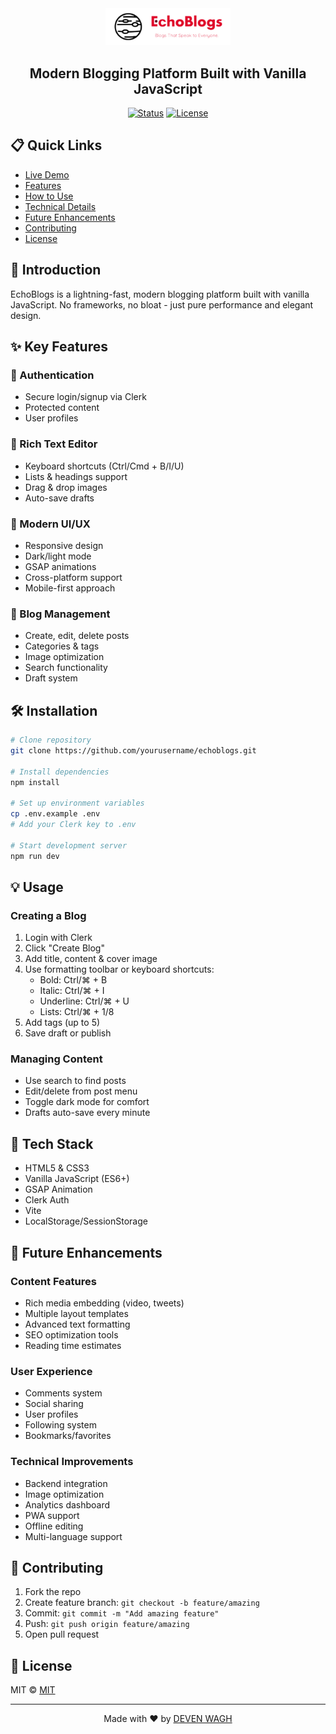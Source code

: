 <div align="center">
  <img src="./public/dark-logo.svg" alt="EchoBlogs Logo" width="200">

  <h2>Modern Blogging Platform Built with Vanilla JavaScript</h2>

  [![Status](https://img.shields.io/badge/status-active-success.svg)]()
  [![License](https://img.shields.io/badge/license-MIT-blue.svg)](/LICENSE)
</div>

## 📋 Quick Links
- [Live Demo](https://echoblogs.vercel.app)
- [Features](#features)
- [How to Use](#how-to-use)
- [Technical Details](#technical-details)
- [Future Enhancements](#future-enhancements)
- [Contributing](#contributing)
- [License](#license)

## 🚀 Introduction
EchoBlogs is a lightning-fast, modern blogging platform built with vanilla JavaScript. No frameworks, no bloat - just pure performance and elegant design.

## ✨ Key Features

### 🔐 Authentication
- Secure login/signup via Clerk
- Protected content
- User profiles

### 📝 Rich Text Editor
- Keyboard shortcuts (Ctrl/Cmd + B/I/U)
- Lists & headings support
- Drag & drop images
- Auto-save drafts

### 📱 Modern UI/UX
- Responsive design
- Dark/light mode
- GSAP animations
- Cross-platform support
- Mobile-first approach

### 🎯 Blog Management
- Create, edit, delete posts
- Categories & tags
- Image optimization
- Search functionality
- Draft system

## 🛠️ Installation

```bash
# Clone repository
git clone https://github.com/yourusername/echoblogs.git

# Install dependencies 
npm install

# Set up environment variables
cp .env.example .env
# Add your Clerk key to .env

# Start development server
npm run dev
```

## 💡 Usage

### Creating a Blog
1. Login with Clerk
2. Click "Create Blog"
3. Add title, content & cover image
4. Use formatting toolbar or keyboard shortcuts:
   - Bold: Ctrl/⌘ + B
   - Italic: Ctrl/⌘ + I
   - Underline: Ctrl/⌘ + U
   - Lists: Ctrl/⌘ + 1/8
5. Add tags (up to 5)
6. Save draft or publish

### Managing Content
- Use search to find posts
- Edit/delete from post menu
- Toggle dark mode for comfort
- Drafts auto-save every minute

## 🔧 Tech Stack
- HTML5 & CSS3
- Vanilla JavaScript (ES6+)
- GSAP Animation
- Clerk Auth
- Vite
- LocalStorage/SessionStorage

## 🔮 Future Enhancements <a name="future-enhancements"></a>

### Content Features
- Rich media embedding (video, tweets)
- Multiple layout templates
- Advanced text formatting
- SEO optimization tools
- Reading time estimates

### User Experience
- Comments system
- Social sharing
- User profiles
- Following system
- Bookmarks/favorites

### Technical Improvements
- Backend integration
- Image optimization
- Analytics dashboard
- PWA support
- Offline editing
- Multi-language support

## 🤝 Contributing
1. Fork the repo
2. Create feature branch: `git checkout -b feature/amazing`
3. Commit: `git commit -m "Add amazing feature"`
4. Push: `git push origin feature/amazing`
5. Open pull request

## 📄 License
MIT © [MIT](./LICENSE)

---
<div align="center">
  Made with ❤️ by <a href="https://www.linkedin.com/in/deven-wagh-5691b7271/">DEVEN WAGH</a>
</div>